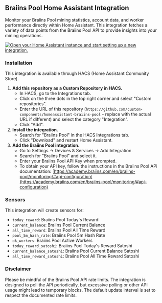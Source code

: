 ## Braiins Pool Home Assistant Integration

Monitor your Braiins Pool mining statistics, account data, and worker performance directly within Home Assistant. This integration fetches a variety of data points from the Braiins Pool API to provide insights into your mining operations.

[![Open your Home Assistant instance and start setting up a new integration.](https://my.home-assistant.io/badges/config_flow_start.svg)](https://my.home-assistant.io/redirect/config_flow_start/?domain=braiins_pool)

### Installation

This integration is available through HACS (Home Assistant Community Store).

1.  **Add this repository as a Custom Repository in HACS.**
    *   In HACS, go to the Integrations tab.
    *   Click on the three dots in the top right corner and select "Custom repositories".
    *   Enter the URL of this repository (`https://github.com/custom-components/homeassistant-braiins-pool` - replace with the actual URL if different) and select the category "Integration".
    *   Click "Add".
1.  **Install the integration.**
    *   Search for "Braiins Pool" in the HACS Integrations tab.
    *   Click "Download" and restart Home Assistant.
1.  **Add the Braiins Pool integration.**
    *   Go to Settings -> Devices & Services -> Add Integration.
    *   Search for "Braiins Pool" and select it.
    *   Enter your Braiins Pool API Key when prompted.
    *   To obtain your API key, follow the instructions in the Braiins Pool API     
        documentation: [https://academy.braiins.com/en/braiins-pool/monitoring/#api-configuration](https://academy.braiins.com/en/braiins-pool/monitoring/#api-configuration)

### Sensors

This integration will create sensors for:

*   `today_reward`: Braiins Pool Today's Reward
*   `current_balance`: Braiins Pool Current Balance
*   `all_time_reward`: Braiins Pool All Time Reward
*   `pool_5m_hash_rate`: Braiins Pool 5m Hash Rate
*   `ok_workers`: Braiins Pool Active Workers
*   `today_reward_satoshi`: Braiins Pool Today's Reward Satoshi
*   `current_balance_satoshi`: Braiins Pool Current Balance Satoshi
*   `all_time_reward_satoshi`: Braiins Pool All Time Reward Satoshi

### Disclaimer

Please be mindful of the Braiins Pool API rate limits. The integration is designed to poll the API periodically, but excessive polling or other API usage might lead to temporary blocks. The default update interval is set to respect the documented rate limits.
